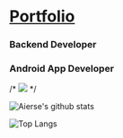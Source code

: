 # [Portfolio](https://accessible-supernova-c7a.notion.site/7146b8d22aee45488825a58f3e2dbe6d)
### Backend Developer
### Android App Developer

/* ![](https://komarev.com/ghpvc/?username=Aierse&color=brightgreen) */

![Aierse's github stats](https://github-readme-stats.vercel.app/api?username=Aierse&show_icons=true)

![Top Langs](https://github-readme-stats.vercel.app/api/top-langs/?username=Aierse&layout=demo)
